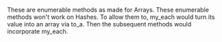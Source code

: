These are enumerable methods as made for Arrays. These enumerable methods won't work on Hashes. To allow them to, my_each would turn its value into an array via to_a. Then the subsequent methods would incorporate my_each.